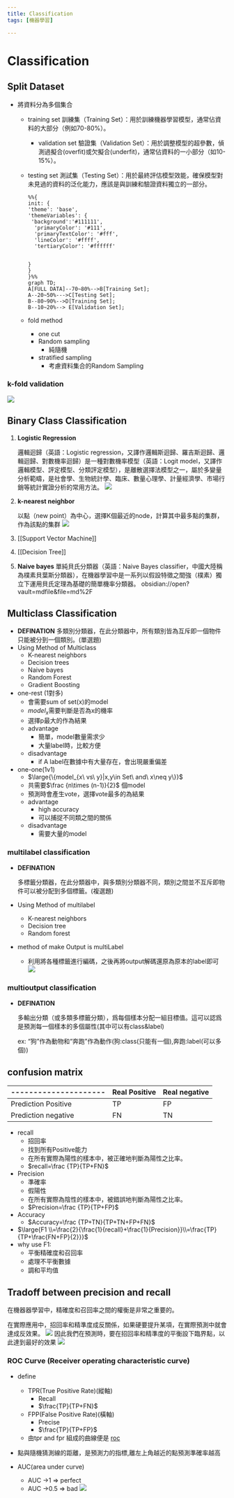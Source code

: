 ```yaml
---
title: Classification
tags: [機器學習]

---
```


# Classification


## Split Dataset
- 將資料分為多個集合
    - training set
        訓練集（Training Set）：用於訓練機器學習模型，通常佔資料的大部分（例如70-80%）。
        - validation set 
          驗證集（Validation Set）：用於調整模型的超參數，偵測過擬合(overfit)或欠擬合(underfit)，通常佔資料的一小部分（如10-15%）。
    - testing set
        測試集（Testing Set）：用於最終評估模型效能，確保模型對未見過的資料的泛化能力，應該是與訓練和驗證資料獨立的一部分。
    
        ```mermaid
        %%{
        init: {
        'theme': 'base',
        'themeVariables': {
         'background':'#111111',
          'primaryColor': '#111',
          'primaryTextColor': '#fff',
          'lineColor': '#ffff',
          'tertiaryColor': '#ffffff'


        }
        }
        }%%
        graph TD;
        A[FULL DATA]--70~80%-->B[Training Set];
        A--20~50%--->C[Testing Set];
        B--80~90%-->D[Training Set];
        B--10~20%--> E[Validation Set];
        ```
    - fold method
        - one cut
        - Random sampling
            -  純隨機
        - stratified sampling
            - 考慮資料集合的Random Sampling
### k-fold validation 

![](r1MqqaQGp.png)

## Binary Class Classification

1.  **Logistic Regression**

    邏輯迴歸（英語：Logistic regression，又譯作邏輯斯迴歸、羅吉斯迴歸、邏輯迴歸、對數機率迴歸）是一種對數機率模型（英語：Logit model，又譯作邏輯模型、評定模型、分類評定模型），是離散選擇法模型之一，屬於多變量分析範疇，是社會學、生物統計學、臨床、數量心理學、計量經濟學、市場行銷等統計實證分析的常用方法。
    ![](SySNddBzp.png)


2. **k-nearest neighbor**

    以點（new point）為中心，選擇K個最近的node，計算其中最多點的集群，作為該點的集群
    ![](B1eOjAXzT.png)

3. [[Support Vector Machine]]

4. [[Decision Tree]]

5. **Naive bayes**
    單純貝氏分類器（英語：Naive Bayes classifier，中國大陸稱為樸素貝葉斯分類器），在機器學習中是一系列以假設特徵之間強（樸素）獨立下運用貝氏定理為基礎的簡單機率分類器。
obsidian://open?vault=mdfile&file=md%2F
## Multiclass Classification
- **DEFINATION**
    多類別分類器，在此分類器中，所有類別皆為互斥即一個物件只能被分到一個類別。(單選題)
- Using Method of  Multiclass
    - K-nearest neighbors
    - Decision trees
    - Naive bayes
    - Random Forest
    - Gradient Boosting
- one-rest (1對多)
    - 會需要sum of set(x)的model
    - $model_x$需要判斷是否為x的機率
    - 選擇p最大的作為結果
    - advantage 
        - 簡單，model數量需求少
        - 大量label時，比較方便
    - disadvantage
        - if A label在數據中有大量存在，會出現嚴重偏差
- one-one(1v1)
    - $\large{\{model_{x\ vs\ y}|x,y\in Set\ and\ x\neq y\}}$
    - 共需要$\frac {n\times (n-1)}{2}$ 個model
    - 預測時會產生vote，選擇vote最多的為結果
    - advantage 
        - high accuracy
        - 可以捕捉不同類之間的關係
    - disadvantage
        - 需要大量的model
        
### multilabel classification
- **DEFINATION**

    多標籤分類器，在此分類器中，與多類別分類器不同，類別之間並不互斥即物件可以被分配到多個標籤。(複選題)
- Using Method of  multilabel
    - K-nearest neighbors
    - Decision tree
    - Random forest
- method of make Output is multiLabel
    - 利用將各種標籤進行編碼，之後再將output解碼還原為原本的label即可
    ![](rJ4LbQEGT.png)

### multioutput classification
- **DEFINATION**

    多輸出分類（或多類多標籤分類），爲每個樣本分配一組目標值。這可以認爲是預測每一個樣本的多個屬性(其中可以有class&label)

    ex: “狗”作為動物和“奔跑”作為動作(狗:class(只能有一個),奔跑:label(可以多個))
## confusion matrix
|---------------------| Real Positive | Real negative |
| ------------------- |:------------- |:------------- |
| Prediction Positive | TP            | FP            |
| Prediction negative | FN            | TN            |
- recall
    - 招回率
    - 找到所有Positive能力
    - 在所有實際為陽性的樣本中，被正確地判斷為陽性之比率。
    - $recall=\frac {TP}{TP+FN}$
- Precision
    - 準確率
    - 假陽性
    - 在所有實際為陰性的樣本中，被錯誤地判斷為陽性之比率。
    - $Precision=\frac {TP}{TP+FP}$
- Accuracy
    - $Accuracy=\frac {TP+TN}{TP+TN+FP+FN}$
- $\large{F1 \\=\frac{2}{\frac{1}{recall}+\frac{1}{Precision}}\\=\frac{TP}{TP+\frac{FN+FP}{2}}}$
- why use F1:
    - 平衡精確度和召回率
    - 處理不平衡數據
    - 調和平均值

## Tradoff between precision and recall
在機器器學習中，精確度和召回率之間的權衡是非常之重要的。

在實際應用中，招回率和精準度成反關係，如果硬要提升某項，在實際預測中就會達成反效果。
![](ryLsY8BzT.png)
因此我們在預測時，要在招回率和精準度的平衡設下臨界點，以此達到最好的效果
![](rySAmN4z6.png)
### ROC Curve (Receiver operating characteristic curve)
- define 
    - TPR(True Positive Rate)(縱軸)
        - Recall
        - $\frac{TP}{TP+FN}$
    - FPP(False Positive Rate)(橫軸)
        - Precise
        - $\frac{TP}{TP+FP}$
    - 由tpr and fpr 組成的曲線便是 [roc](https://zh.wikipedia.org/zh-tw/ROC)

- 點與隨機猜測線的距離，是預測力的指標,離左上角越近的點預測準確率越高
- AUC(area under curve)
    - AUC →1 ⇒ perfect
    - AUC →0.5 ⇒ bad 
![](rkb02vSf6.png)

